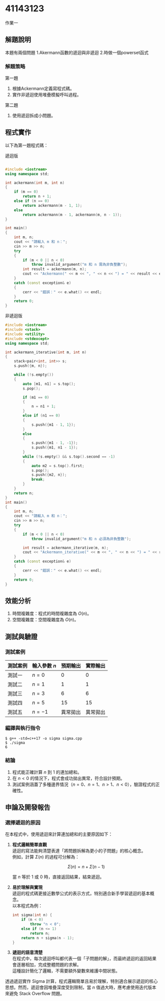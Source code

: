 # 41143123

作業一

## 解題說明

本題有兩個問題
1.Akermann函數的遞迴與非遞迴
2.時做一個powerset函式

### 解題策略
第一題  
1. 根據Ackermann定義寫程式碼。  
2. 實作非遞迴使用堆疊模擬呼叫過程。  

第二題  
1. 使用遞迴拆成小問題。

## 程式實作

以下為第一題程式碼：

遞迴版  

```cpp

#include <iostream>
using namespace std;

int ackermann(int m, int n)
{
    if (m == 0)
        return n + 1;
    else if (n == 0)
        return ackermann(m - 1, 1);
    else
        return ackermann(m - 1, ackermann(m, n - 1));
}

int main()
{
    int m, n;
    cout << "請輸入 m 和 n：";
    cin >> m >> n;
    try
    {
        if (m < 0 || n < 0)
            throw invalid_argument("m 和 n 需為非負整數");
        int result = ackermann(m, n);
        cout << "Ackermann(" << m << ", " << n << ") = " << result << endl;
    }
    catch (const exception& e)
    {
        cerr << "錯誤：" << e.what() << endl;
    }
    return 0;
}
```
非遞迴版
```cpp
#include <iostream>
#include <stack>
#include <utility>
#include <stdexcept>
using namespace std;

int ackermann_iterative(int m, int n)
{
    stack<pair<int, int>> s;
    s.push({m, n});

    while (!s.empty())
    {
        auto [m1, n1] = s.top();
        s.pop();

        if (m1 == 0)
        {
            n = n1 + 1;
        }
        else if (n1 == 0)
        {
            s.push({m1 - 1, 1});
        }
        else
        {
            s.push({m1 - 1, -1});
            s.push({m1, n1 - 1});
        }
        while (!s.empty() && s.top().second == -1)
        {
            auto m2 = s.top().first;
            s.pop();
            s.push({m2, n});
            break;
        }
    }
    return n;
}
int main()
{
    int m, n;
    cout << "請輸入 m 和 n：";
    cin >> m >> n;
    try
    {
        if (m < 0 || n < 0)
            throw invalid_argument("m 和 n 必須為非負整數");

        int result = ackermann_iterative(m, n);
        cout << "Ackermann_iterative(" << m << ", " << n << ") = " << result << endl;
    }
    catch (const exception& e)
    {
        cerr << "錯誤：" << e.what() << endl;
    }
    return 0;
}

```
## 效能分析

1. 時間複雜度：程式的時間複雜度為  $O(n)$。
2. 空間複雜度：空間複雜度為 $O(n)$。

## 測試與驗證

### 測試案例

| 測試案例 | 輸入參數 $n$ | 預期輸出 | 實際輸出 |
|----------|--------------|----------|----------|
| 測試一   | $n = 0$      | 0        | 0        |
| 測試二   | $n = 1$      | 1        | 1        |
| 測試三   | $n = 3$      | 6        | 6        |
| 測試四   | $n = 5$      | 15       | 15       |
| 測試五   | $n = -1$     | 異常拋出 | 異常拋出 |

### 編譯與執行指令

```shell
$ g++ -std=c++17 -o sigma sigma.cpp
$ ./sigma
6
```

### 結論

1. 程式能正確計算 $n$ 到 $1$ 的連加總和。  
2. 在 $n < 0$ 的情況下，程式會成功拋出異常，符合設計預期。  
3. 測試案例涵蓋了多種邊界情況（$n = 0$、$n = 1$、$n > 1$、$n < 0$），驗證程式的正確性。

## 申論及開發報告

### 選擇遞迴的原因

在本程式中，使用遞迴來計算連加總和的主要原因如下：

1. **程式邏輯簡單直觀**  
   遞迴的寫法能夠清楚表達「將問題拆解為更小的子問題」的核心概念。  
   例如，計算 $\Sigma(n)$ 的過程可分解為：  

   $$
   \Sigma(n) = n + \Sigma(n-1)
   $$

   當 $n$ 等於 1 或 0 時，直接返回結果，結束遞迴。

2. **易於理解與實現**  
   遞迴的程式碼更接近數學公式的表示方式，特別適合新手學習遞迴的基本概念。  
   以本程式為例：  

   ```cpp
   int sigma(int n) {
       if (n < 0)
           throw "n < 0";
       else if (n <= 1)
           return n;
       return n + sigma(n - 1);
   }
   ```

3. **遞迴的語意清楚**  
   在程式中，每次遞迴呼叫都代表一個「子問題的解」，而最終遞迴的返回結果會逐層相加，完成整體問題的求解。  
   這種設計簡化了邏輯，不需要額外變數來維護中間狀態。

透過遞迴實作 Sigma 計算，程式邏輯簡單且易於理解，特別適合展示遞迴的核心思想。然而，遞迴會因堆疊深度受到限制，當 $n$ 值過大時，應考慮使用迭代版本來避免 Stack Overflow 問題。
